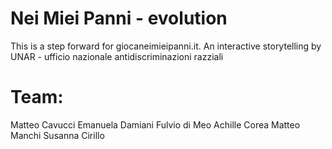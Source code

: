 # Nei Miei Panni - evolution

This is a step forward for giocaneimieipanni.it. An interactive storytelling by UNAR - ufficio nazionale antidiscriminazioni razziali

# Team:
Matteo Cavucci
Emanuela Damiani
Fulvio di Meo
Achille Corea
Matteo Manchi
Susanna Cirillo


